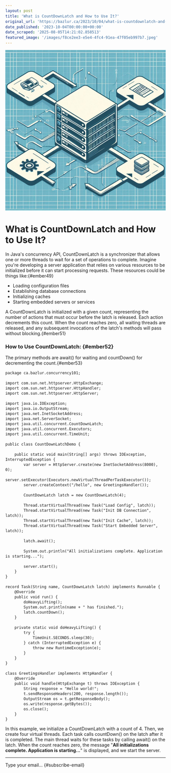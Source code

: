 ```yaml
---
layout: post
title: 'What is CountDownLatch and How to Use It?'
original_url: 'https://bazlur.ca/2023/10/04/what-is-countdownlatch-and-how-to-use-it/'
date_published: '2023-10-04T00:00:00+00:00'
date_scraped: '2025-08-05T14:21:02.858513'
featured_image: '/images/f8ce2ee3-e5e4-4fc4-91ea-47f05eb997b7.jpeg'
---
```


<img src="/images/f8ce2ee3-e5e4-4fc4-91ea-47f05eb997b7.jpeg" alt="" />

What is CountDownLatch and How to Use It?
=========================================

In Java's concurrency API, CountDownLatch is a synchronizer that allows one or more threads to wait for a set of operations to complete. Imagine you're developing a server application that relies on various resources to be initialized before it can start processing requests. These resources could be things like:{#ember49}

* Loading configuration files
* Establishing database connections
* Initializing caches
* Starting embedded servers or services

A CountDownLatch is initialized with a given count, representing the number of actions that must occur before the latch is released. Each action decrements this count. When the count reaches zero, all waiting threads are released, and any subsequent invocations of the latch's methods will pass without blocking.{#ember51}

### How to Use CountDownLatch: {#ember52}

The primary methods are await() for waiting and countDown() for decrementing the count.{#ember53}

```
package ca.bazlur.concurrency101;

import com.sun.net.httpserver.HttpExchange;
import com.sun.net.httpserver.HttpHandler;
import com.sun.net.httpserver.HttpServer;

import java.io.IOException;
import java.io.OutputStream;
import java.net.InetSocketAddress;
import java.net.ServerSocket;
import java.util.concurrent.CountDownLatch;
import java.util.concurrent.Executors;
import java.util.concurrent.TimeUnit;

public class CountDownLatchDemo {

    public static void main(String[] args) throws IOException, InterruptedException {
        var server = HttpServer.create(new InetSocketAddress(8000), 0);
        server.setExecutor(Executors.newVirtualThreadPerTaskExecutor());
        server.createContext("/hello", new GreetingsHandler());

        CountDownLatch latch = new CountDownLatch(4);

        Thread.startVirtualThread(new Task("Load Config", latch));
        Thread.startVirtualThread(new Task("Init DB Connection", latch));
        Thread.startVirtualThread(new Task("Init Cache", latch));
        Thread.startVirtualThread(new Task("Start Embedded Server", latch));

        latch.await();

        System.out.println("All initializations complete. Application is starting...");

        server.start();
    }
}

record Task(String name, CountDownLatch latch) implements Runnable {
    @Override
    public void run() {
        doHeavyLifting();
        System.out.println(name + " has finished.");
        latch.countDown();
    }

    private static void doHeavyLifting() {
        try {
            TimeUnit.SECONDS.sleep(30);
        } catch (InterruptedException e) {
            throw new RuntimeException(e);
        }
    }
}

class GreetingsHandler implements HttpHandler {
    @Override
    public void handle(HttpExchange t) throws IOException {
        String response = "Hello world!";
        t.sendResponseHeaders(200, response.length());
        OutputStream os = t.getResponseBody();
        os.write(response.getBytes());
        os.close();
    }
}
```

In this example, we initialize a CountDownLatch with a count of 4. Then, we create four virtual threads. Each task calls countDown() on the latch after it is completed. The main thread waits for these tasks by calling await() on the latch. When the count reaches zero, the message "**All initializations complete. Application is starting...**" is displayed, and we start the server.  

*** ** * ** ***

Type your email... {#subscribe-email}
